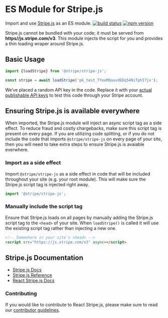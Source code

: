 # ES Module for Stripe.js

Import and use [Stripe.js](https://stripe.com/docs/stripe-js) as an ES module.
[![build status](https://img.shields.io/travis/stripe/stripe-js/master.svg?style=flat-square)](https://travis-ci.org/stripe/stripe-js)
[![npm version](https://img.shields.io/npm/v/@stripe/stripe-js.svg?style=flat-square)](https://www.npmjs.com/package/@stripe/stripe-js)

Stripe.js cannot be bundled with your code; it must be served from
**https//js</span>.<span>stripe</span>.<span>com/v3**. This module injects the
script for you and provides a thin loading wraper around Stripe.js.

## Basic Usage

```js
import {loadStripe} from '@stripe/stripe-js';

const stripe = await loadStripe('pk_test_TYooMQauvdEDq54NiTphI7jx');
```

We‘ve placed a random API key in the code. Replace it with your
[actual publishable API keys](https://dashboard.stripe.com/account/apikeys) to
test this code through your Stripe account.

## Ensuring Stripe.js is available everywhere

When imported, the Stripe.js module will inject an async script tag as a side
effect. To reduce fraud and costly chargebacks, make sure this script tag is
present on every page. If you are utilizing code splitting, or if you do not
include the code that imports `@stripe/stripe-js` on every page of your site,
then you will need to take extra steps to ensure Stripe.js is avaiable
everwhere.

### Import as a side effect

Import `@stripe/stripe-js` as a side effect in code that will be included
throughout your site (e.g. your root module). This will make sure the Stripe.js
script tag is injected right away.

```js
import '@stripe/stripe-js';
```

### Manually include the script tag

Ensure that Stripe.js loads on all pages by manually adding the Stripe.js script
tag to the `<head>` of your site. When `loadStripe()` is called it will use the
existing script tag rather than injecting a new one.

```html
<!-- Somewhere in your site's <head> -->
<script src="https://js.stripe.com/v3" async></script>
```

## Stripe.js Documentation

- [Stripe.js Docs](https://stripe.com/docs/stripe-js)
- [Stripe.js Reference](https://stripe.com/docs/api)
- [React Stripe.js Docs](https://stripe.com/docs/stripe-js/react)

### Contributing

If you would like to contribute to React Stripe.js, please make sure to read our
[contributor guidelines](CONTRIBUTING.md).
